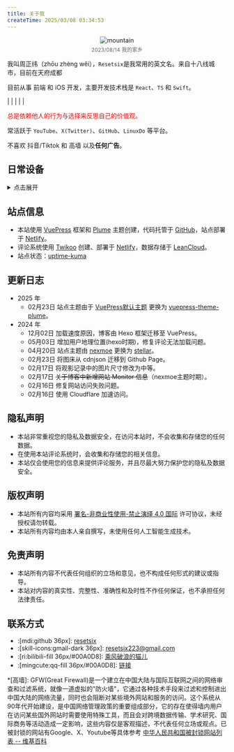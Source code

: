 ```yaml
---
title: 关于我
createTime: 2025/03/08 03:34:53
---
```


<!-- <Avatar src="/images/home/2.jpg" alt="mountain" /> -->

<div style="display: flex; flex-direction: column; align-items: center;">
    <img src="/images/home/2.jpg" alt="mountain" />
    <span style="margin-top: 4px; font-size: 12px; color: #666;">2023/08/14 我的家乡</span>
</div>

<!-- 读 /rēˈset-siks/ 或 /riːˈsɛt-sɪks/ -->
我叫周正纬（zhōu zhèng wěi），`Resetsix`是我常用的英文名。<Plot>来自十八线城市，目前在天府成都</Plot>

目前从事 前端 和 iOS 开发，主要开发技术栈是 `React`、`TS` 和 `Swift`。

<Badge type="warning" text="02年" /> | <Badge type="warning" text="狮子座" /> | <Badge type="tip" text="终身学习者" /> | <Badge type="warning" text="乐于助人" /> | <Badge text="已读就回" color="#8e5cd9" bg-color="rgba(159, 122, 234, 0.16)" /> | <Badge type="danger" text="极客" /> 

<Card title="自我评价" icon="noto:smiling-face-with-open-hands" style="color: red">
总是依赖他人的行为与选择来反思自己的价值观。
</Card>

常活跃于 `YouTube`、`X(Twitter)`、`GitHub`、`LinuxDo` 等平台。

不喜欢 抖音/Tiktok 和 高墙 以及**任何广告**。

## 日常设备

<details>
<summary>点击展开</summary>
<div style="display: grid; grid-template-columns: repeat(4, 1fr); gap: 16px;">

  <div style="display: flex; flex-direction: column; align-items: center;">
    <img src="/images/about/macbook.webp" style="width: 100%; aspect-ratio: 1; object-fit: cover;" />
    <span style="margin-top: 8px; font-size: 12px; color: #666;">MacBook Pro 16" 2021</span>
  </div>

  <div style="display: flex; flex-direction: column; align-items: center;">
    <img src="/images/about/xiaomi15.webp" style="width: 100%; aspect-ratio: 1; object-fit: cover;" />
    <span style="margin-top: 8px; font-size: 12px; color: #666;">Xiaomi 15</span>
  </div>

  <div style="display: flex; flex-direction: column; align-items: center;">
    <img src="/images/about/mouse.webp" style="width: 100%; aspect-ratio: 1; object-fit: cover;" />
    <span style="margin-top: 8px; font-size: 12px; color: #666;">Logi MX Master 3s For Mac</span>
  </div>

  <div style="display: flex; flex-direction: column; align-items: center;">
    <img src="/images/about/lamp02.webp" style="width: 100%; aspect-ratio: 1; object-fit: cover;" />
    <span style="margin-top: 8px; font-size: 12px; color: #666;">米家台灯2</span>
  </div>

   <div style="display: flex; flex-direction: column; align-items: center;">
    <img src="/images/about/thinkboook.webp" style="width: 100%; aspect-ratio: 1; object-fit: cover;" />
    <span style="margin-top: 8px; font-size: 12px; color: #666;">Think Book 14</span>
  </div>

  <div style="display: flex; flex-direction: column; align-items: center;">
    <img src="/images/about/redmik40.webp" style="width: 100%; aspect-ratio: 1; object-fit: cover;" />
    <span style="margin-top: 8px; font-size: 12px; color: #666;">Redmi K40</span>
  </div>

  <div style="display: flex; flex-direction: column; align-items: center;">
    <img src="/images/about/honorx10.webp" style="width: 100%; aspect-ratio: 1; object-fit: cover;" />
    <span style="margin-top: 8px; font-size: 12px; color: #666;">Honor X10</span>
  </div>
</div>
</details>

## 站点信息

- 本站使用 [VuePress](https://vuepress.vuejs.org/zh/) 框架和 [Plume](https://theme-plume.vuejs.press/guide/intro/) 主题创建，代码托管于 [GitHub](https://github.com/resetsix)，站点部署于 [Netlify](https://app.netlify.com/)。
- 评论系统使用 [Twikoo](https://twikoo.js.org/) 创建、部署于 [Netlify](https://app.netlify.com/)，数据存储于 [LeanCloud](https://www.leancloud.cn/)。
- 站点状态：[uptime-kuma](https://resetsix-uptime-kuma.hf.space/status/web)

## 更新日志

- 2025 年
  - 02月23日 站点主题由于 [VuePress默认主题](https://ecosystem.vuejs.press/zh/themes/default/) 更换为 [vuepress-theme-plume](https://theme-plume.vuejs.press/guide/intro/)。
- 2024 年
  - 12月02日 加载速度原因，博客由 Hexo 框架迁移至 VuePress。
  - 05月03日 增加用户地理位置(hexo时期)，修复评论无法加载问题。
  - 04月20日 站点主题由 [nexmoe](https://github.com/theme-nexmoe/hexo-theme-nexmoe) 更换为 [stellar](https://github.com/xaoxuu/hexo-theme-stellar)。
  - 02月23日 将图床从 cdnjson 迁移到 Github Page。
  - 02月17日 将观影记录中的图片尺寸修改为中等。
  - 02月17日 ~~关于博客中新增网站 Monitor 信息~~（nexmoe主题时期）。
  - 02月16日 修复网站访问失败问题。
  - 02月16日 使用 Cloudflare 加速访问。

## 隐私声明

- 本站非常重视您的隐私及数据安全，在访问本站时，不会收集和存储您的任何数据。
- 在使用本站评论系统时，会收集和存储您的相关信息。
- 本站仅会使用您的信息来提供评论服务，并且尽最大努力保护您的隐私及数据安全。

## 版权声明

- 本站所有内容均采用 [署名-非商业性使用-禁止演绎 4.0 国际](https://creativecommons.org/licenses/by-nc-nd/4.0/deed.zh) 许可协议，未经授权请勿转载。
- 本站所有内容均由本人亲自撰写，未使用任何人工智能生成技术。

## 免责声明

- 本站所有内容不代表任何组织的立场和意见，也不构成任何形式的建议或指导。
- 本站对内容的真实性、完整性、准确性和及时性不作任何保证，也不承担任何法律责任。

## 联系方式

- :[mdi:github 36px]: [resetsix](https://github.com/resetsix)
- :[skill-icons:gmail-dark 36px]: [resetsix223@gmail.com](mailto:resetsix223@gmail.com)
- :[ri:bilibili-fill 36px/#00A0D8]: [乘风破浪的猫儿](https://space.bilibili.com/1542057315)
- :[mingcute:qq-fill 36px/#00A0D8]: [链接](https://qm.qq.com/q/Aunc2Pi4GA)

*[高墙]: GFW(Great Firewall)是一个建立在中国大陆与国际互联网之间的网络审查和过滤系统，就像一道虚拟的"防火墙"，它通过各种技术手段来过滤和控制进出中国大陆的网络流量，同时也会阻断对某些境外网站和服务的访问。这个系统从90年代开始建设，是中国网络管理政策的重要组成部分，它的存在使得墙内用户在访问某些国外网站时需要使用特殊工具，而且会对跨境数据传输、学术研究、国际商务等活动造成一定影响，这些内容仅是客观描述，不代表任何立场或观点。已被封锁的网站有Google、X、Youtube等具体参考 <a target="_blank" href="https://zh.wikipedia.org/zh-cn/%E4%B8%AD%E5%8D%8E%E4%BA%BA%E6%B0%91%E5%85%B1%E5%92%8C%E5%9B%BD%E8%A2%AB%E5%B0%81%E9%94%81%E7%BD%91%E7%AB%99%E5%88%97%E8%A1%A8">中华人民共和国被封锁网站列表 -- 维基百科</a>

